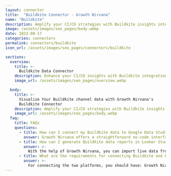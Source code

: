 ```yaml
---
layout: connector
title:  "Buildkite Connector - Growth Nirvana"
name: "Buildkite"
description: Amplify your CI/CD strategies with Buildkite insights integrated into Looker Studio.
image: /assets/images/seo_pages/body.webp
date: 2023-08-17
categories: connectors
permalink: connectors/buildkite
icon_url: /assets/images/seo_pages/connectors/buildkite

sections:
  overview:
    title: >-
      Buildkite Data Connector
    description: Enhance your CI/CD insights with Buildkite integration. Seamlessly blend Buildkite's pipeline data with Looker Studio's analytical prowess, unlocking insights that drive development workflows, performance optimization, and operational efficiency.
    image_url: /assets/images/seo_pages/overview.webp

  body:
    title: >-
      Visualize Your Buildkite channel data with Growth Nirvana's
      Buildkite Connector
    description: Amplify your CI/CD strategies with Buildkite insights integrated into Looker Studio.
    image_url: /assets/images/seo_pages/body.webp
  faq:
    title: FAQs
    questions:
      - title: How can I connect my Buildkite data to Google Data Studio/Looker Studio?
        answer: Growth Nirvana offers a straightforward no-code interface to connect to Buildkite data sources.
      - title: How can I generate Buildkite data reports in Looker Studio?
        answer: >-
          With the help of Growth Nirvana, you can import live data from Buildkite into Looker Studio. These data can be viewed in charts, tables, and dashboards to generate branded reports that can be shared instantly.
      - title: What are the requirements for connecting Buildkite and Looker Studio?
        answer: >-
          For connecting the two platforms, you should have: Growth Nirvana Account and Buildkite Ads Account
---
```


